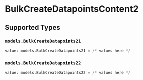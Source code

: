 # BulkCreateDatapointsContent2


## Supported Types

### `models.BulkCreateDatapoints21`

```python
value: models.BulkCreateDatapoints21 = /* values here */
```

### `models.BulkCreateDatapoints22`

```python
value: models.BulkCreateDatapoints22 = /* values here */
```

